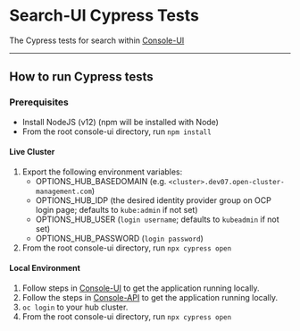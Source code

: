 # Search-UI Cypress Tests

The Cypress tests for search within [Console-UI](https://github.com/open-cluster-management/search)

---

## How to run Cypress tests

### Prerequisites

- Install NodeJS (v12) (npm will be installed with Node)
- From the root console-ui directory, run `npm install`

#### Live Cluster

1. Export the following environment variables:
    - OPTIONS_HUB_BASEDOMAIN (e.g. `<cluster>.dev07.open-cluster-management.com`)
    - OPTIONS_HUB_IDP (the desired identity provider group on OCP login page; defaults to `kube:admin` if not set)
    - OPTIONS_HUB_USER (`login username`; defaults to `kubeadmin` if not set)
    - OPTIONS_HUB_PASSWORD (`login password`)
2. From the root console-ui directory, run `npx cypress open`

#### Local Environment

1. Follow steps in [Console-UI](https://github.com/open-cluster-management/console-ui) to get the application running locally.
2. Follow the steps in [Console-API](https://github.com/open-cluster-management/console-api) to get the application running locally.
3. `oc login` to your hub cluster.
4. From the root console-ui directory, run `npx cypress open`
